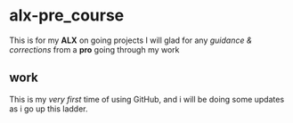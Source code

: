 # alx-pre_course

This is for my **ALX** on going projects
I will glad for any _guidance & corrections_ from a __pro__ going through my work

## work
This is my *very first* time of using GitHub, and i will be doing some updates as i go up this ladder.

